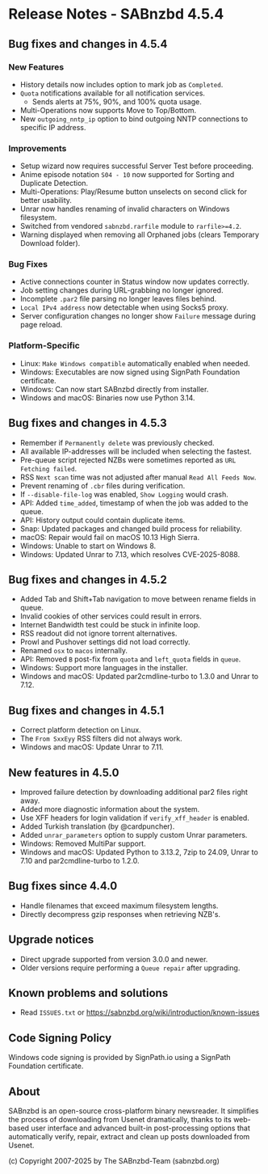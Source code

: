 Release Notes - SABnzbd 4.5.4
=========================================================

## Bug fixes and changes in 4.5.4

### New Features
* History details now includes option to mark job as `Completed`.
* `Quota` notifications available for all notification services.
  - Sends alerts at 75%, 90%, and 100% quota usage.
* Multi-Operations now supports Move to Top/Bottom.
* New `outgoing_nntp_ip` option to bind outgoing NNTP connections to specific IP address.

### Improvements
* Setup wizard now requires successful Server Test before proceeding.
* Anime episode notation `S04 - 10` now supported for Sorting and Duplicate Detection.
* Multi-Operations: Play/Resume button unselects on second click for better usability.
* Unrar now handles renaming of invalid characters on Windows filesystem.
* Switched from vendored `sabnzbd.rarfile` module to `rarfile>=4.2`.
* Warning displayed when removing all Orphaned jobs (clears Temporary Download folder).

### Bug Fixes
* Active connections counter in Status window now updates correctly.
* Job setting changes during URL-grabbing no longer ignored.
* Incomplete `.par2` file parsing no longer leaves files behind.
* `Local IPv4 address` now detectable when using Socks5 proxy.
* Server configuration changes no longer show `Failure` message during page reload.

### Platform-Specific
* Linux: `Make Windows compatible` automatically enabled when needed.
* Windows: Executables are now signed using SignPath Foundation certificate.
* Windows: Can now start SABnzbd directly from installer.
* Windows and macOS: Binaries now use Python 3.14.

## Bug fixes and changes in 4.5.3

* Remember if `Permanently delete` was previously checked.
* All available IP-addresses will be included when selecting the fastest.
* Pre-queue script rejected NZBs were sometimes reported as `URL Fetching failed`.
* RSS `Next scan` time was not adjusted after manual `Read All Feeds Now`.
* Prevent renaming of `.cbr` files during verification.
* If `--disable-file-log` was enabled, `Show Logging` would crash.
* API: Added `time_added`, timestamp of when the job was added to the queue.
* API: History output could contain duplicate items.
* Snap: Updated packages and changed build process for reliability.
* macOS: Repair would fail on macOS 10.13 High Sierra.
* Windows: Unable to start on Windows 8.
* Windows: Updated Unrar to 7.13, which resolves CVE-2025-8088.

## Bug fixes and changes in 4.5.2

* Added Tab and Shift+Tab navigation to move between rename fields in queue.
* Invalid cookies of other services could result in errors.
* Internet Bandwidth test could be stuck in infinite loop.
* RSS readout did not ignore torrent alternatives.
* Prowl and Pushover settings did not load correctly.
* Renamed `osx` to `macos` internally.
* API: Removed `B` post-fix from `quota` and `left_quota` fields in `queue`.
* Windows: Support more languages in the installer.
* Windows and macOS: Updated par2cmdline-turbo to 1.3.0 and Unrar to 7.12.

## Bug fixes and changes in 4.5.1

* Correct platform detection on Linux.
* The `From SxxEyy` RSS filters did not always work.
* Windows and macOS: Update Unrar to 7.11.

## New features in 4.5.0

* Improved failure detection by downloading additional par2 files right away.
* Added more diagnostic information about the system.
* Use XFF headers for login validation if `verify_xff_header` is enabled.
* Added Turkish translation (by @cardpuncher).
* Added `unrar_parameters` option to supply custom Unrar parameters.
* Windows: Removed MultiPar support.
* Windows and macOS: Updated Python to 3.13.2, 7zip to 24.09,
  Unrar to 7.10 and par2cmdline-turbo to 1.2.0.

## Bug fixes since 4.4.0

* Handle filenames that exceed maximum filesystem lengths.
* Directly decompress gzip responses when retrieving NZB's.

## Upgrade notices

* Direct upgrade supported from version 3.0.0 and newer.
* Older versions require performing a `Queue repair` after upgrading.

## Known problems and solutions

* Read `ISSUES.txt` or https://sabnzbd.org/wiki/introduction/known-issues

## Code Signing Policy

Windows code signing is provided by SignPath.io using a SignPath Foundation certificate.

## About

SABnzbd is an open-source cross-platform binary newsreader.
It simplifies the process of downloading from Usenet dramatically, thanks to its web-based
user interface and advanced built-in post-processing options that automatically verify, repair,
extract and clean up posts downloaded from Usenet.

(c) Copyright 2007-2025 by The SABnzbd-Team (sabnzbd.org)
